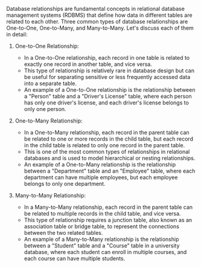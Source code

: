 Database relationships are fundamental concepts in relational database management systems (RDBMS) that define how data in different tables are related to each other. Three common types of database relationships are One-to-One, One-to-Many, and Many-to-Many. Let's discuss each of them in detail:

1. One-to-One Relationship:
   - In a One-to-One relationship, each record in one table is related to exactly one record in another table, and vice versa.
   - This type of relationship is relatively rare in database design but can be useful for separating sensitive or less frequently accessed data into a separate table.
   - An example of a One-to-One relationship is the relationship between a "Person" table and a "Driver's License" table, where each person has only one driver's license, and each driver's license belongs to only one person.

2. One-to-Many Relationship:
   - In a One-to-Many relationship, each record in the parent table can be related to one or more records in the child table, but each record in the child table is related to only one record in the parent table.
   - This is one of the most common types of relationships in relational databases and is used to model hierarchical or nesting relationships.
   - An example of a One-to-Many relationship is the relationship between a "Department" table and an "Employee" table, where each department can have multiple employees, but each employee belongs to only one department.

3. Many-to-Many Relationship:
   - In a Many-to-Many relationship, each record in the parent table can be related to multiple records in the child table, and vice versa.
   - This type of relationship requires a junction table, also known as an association table or bridge table, to represent the connections between the two related tables.
   - An example of a Many-to-Many relationship is the relationship between a "Student" table and a "Course" table in a university database, where each student can enroll in multiple courses, and each course can have multiple students.

